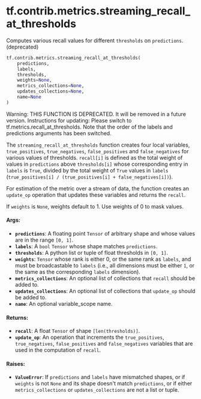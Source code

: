 <div itemscope itemtype="http://developers.google.com/ReferenceObject">
<meta itemprop="name" content="tf.contrib.metrics.streaming_recall_at_thresholds" />
<meta itemprop="path" content="Stable" />
</div>

# tf.contrib.metrics.streaming_recall_at_thresholds

Computes various recall values for different `thresholds` on `predictions`. (deprecated)

``` python
tf.contrib.metrics.streaming_recall_at_thresholds(
    predictions,
    labels,
    thresholds,
    weights=None,
    metrics_collections=None,
    updates_collections=None,
    name=None
)
```

<!-- Placeholder for "Used in" -->

Warning: THIS FUNCTION IS DEPRECATED. It will be removed in a future version.
Instructions for updating:
Please switch to tf.metrics.recall_at_thresholds. Note that the order of the labels and predictions arguments has been switched.

The `streaming_recall_at_thresholds` function creates four local variables,
`true_positives`, `true_negatives`, `false_positives` and `false_negatives`
for various values of thresholds. `recall[i]` is defined as the total weight
of values in `predictions` above `thresholds[i]` whose corresponding entry in
`labels` is `True`, divided by the total weight of `True` values in `labels`
(`true_positives[i] / (true_positives[i] + false_negatives[i])`).

For estimation of the metric over a stream of data, the function creates an
`update_op` operation that updates these variables and returns the `recall`.

If `weights` is `None`, weights default to 1. Use weights of 0 to mask values.

#### Args:


* <b>`predictions`</b>: A floating point `Tensor` of arbitrary shape and whose values
  are in the range `[0, 1]`.
* <b>`labels`</b>: A `bool` `Tensor` whose shape matches `predictions`.
* <b>`thresholds`</b>: A python list or tuple of float thresholds in `[0, 1]`.
* <b>`weights`</b>: `Tensor` whose rank is either 0, or the same rank as `labels`, and
  must be broadcastable to `labels` (i.e., all dimensions must be either
  `1`, or the same as the corresponding `labels` dimension).
* <b>`metrics_collections`</b>: An optional list of collections that `recall` should be
  added to.
* <b>`updates_collections`</b>: An optional list of collections that `update_op` should
  be added to.
* <b>`name`</b>: An optional variable_scope name.


#### Returns:


* <b>`recall`</b>: A float `Tensor` of shape `[len(thresholds)]`.
* <b>`update_op`</b>: An operation that increments the `true_positives`,
  `true_negatives`, `false_positives` and `false_negatives` variables that
  are used in the computation of `recall`.


#### Raises:


* <b>`ValueError`</b>: If `predictions` and `labels` have mismatched shapes, or if
  `weights` is not `None` and its shape doesn't match `predictions`, or if
  either `metrics_collections` or `updates_collections` are not a list or
  tuple.